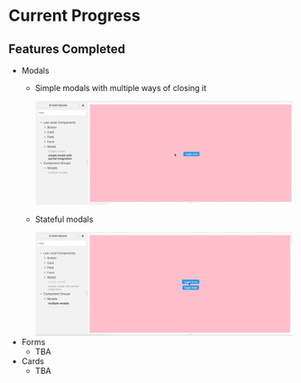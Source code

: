 # Current Progress

## Features Completed

- Modals
  - Simple modals with multiple ways of closing it

    <img src='./img/basic-modal-compressor.gif' width='720px'>
  - Stateful modals

    <img src='./img/multiple-modal-compressor.gif' width='720px'>
- Forms
  - TBA
- Cards
  - TBA
